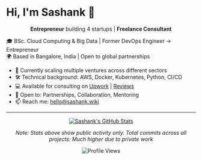 # Hi, I'm Sashank 👋

<p align="center">
  <strong>Entrepreneur</strong> building 4 startups | <strong>Freelance Consultant</strong>
</p>

🎓 BSc. Cloud Computing & Big Data | Former DevOps Engineer → Entrepreneur  
🌍 Based in Bangalore, India | Open to global partnerships

- 🚀 Currently scaling multiple ventures across different sectors
- 🛠️ Technical background: AWS, Docker, Kubernetes, Python, CI/CD
- 💻 Available for consulting on [Upwork](https://www.upwork.com/freelancers/sashankbhamidi) | [Reviews](https://www.vouchley.com/user/sashank)
- 🤝 Open to: Partnerships, Collaboration, Mentoring
- 📫 Reach me: hello@sashank.wiki

---

<p align="center">
  <a href="https://github-readme-stats.vercel.app/api?username=SashankBhamidi&show_icons=true&theme=minimal&count_private=true&include_all_commits=true">
    <img src="https://github-readme-stats.vercel.app/api?username=SashankBhamidi&show_icons=true&theme=minimal&count_private=true&include_all_commits=true" alt="Sashank's GitHub Stats" />
  </a>
</p>

<p align="center">
  <em>Note: Stats above show public activity only. Total commits across all projects: Much higher due to private work</em>
</p>

<p align="center">
  <img src="https://komarev.com/ghpvc/?username=SashankBhamidi&color=blue" alt="Profile Views" />
</p>
